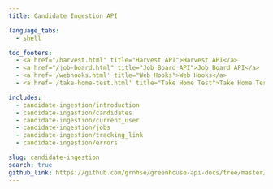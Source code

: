 ```yaml
---
title: Candidate Ingestion API

language_tabs:
  - shell

toc_footers:
  - <a href="/harvest.html" title="Harvest API">Harvest API</a>
  - <a href="/job-board.html" title="Job Board API">Job Board API</a>
  - <a href='/webhooks.html' title="Web Hooks">Web Hooks</a>
  - <a href='/take-home-test.html' title="Take Home Test">Take Home Test API</a>

includes:
  - candidate-ingestion/introduction
  - candidate-ingestion/candidates
  - candidate-ingestion/current_user
  - candidate-ingestion/jobs
  - candidate-ingestion/tracking_link
  - candidate-ingestion/errors

slug: candidate-ingestion
search: true
github_link: https://github.com/grnhse/greenhouse-api-docs/tree/master/source/includes/candidate-ingestion
---
```

